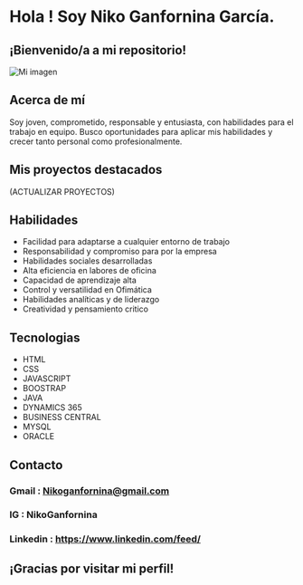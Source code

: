 # Hola ! Soy Niko Ganfornina García.

## ¡Bienvenido/a a mi repositorio!

![Mi imagen](https://drive.google.com/uc?id=18AYpKnyFQRWDu2_ixigdvLqHjbfjxSKk)

## Acerca de mí
Soy joven, comprometido, responsable y entusiasta, con habilidades para el trabajo en equipo. Busco oportunidades para aplicar mis habilidades y crecer tanto personal como profesionalmente.

## Mis proyectos destacados
(ACTUALIZAR PROYECTOS)

## Habilidades 
- Facilidad para adaptarse a cualquier entorno de trabajo
- Responsabilidad y compromiso para por la empresa
- Habilidades sociales desarrolladas
- Alta eficiencia en labores de oficina
- Capacidad de aprendizaje alta
- Control y versatilidad en Ofimática
- Habilidades analíticas y de liderazgo
- Creatividad y pensamiento critico

## Tecnologias 
- HTML
- CSS
- JAVASCRIPT
- BOOSTRAP
- JAVA
- DYNAMICS 365 
- BUSINESS CENTRAL
- MYSQL
- ORACLE 

## Contacto

### Gmail : Nikoganfornina@gmail.com
### IG : NikoGanfornina
### Linkedin : https://www.linkedin.com/feed/

## ¡Gracias por visitar mi perfil!




